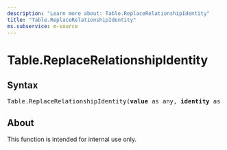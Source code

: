 ```yaml
---
description: "Learn more about: Table.ReplaceRelationshipIdentity"
title: "Table.ReplaceRelationshipIdentity"
ms.subservice: m-source
---
```

# Table.ReplaceRelationshipIdentity

## Syntax

<pre>
Table.ReplaceRelationshipIdentity(<b>value</b> as any, <b>identity</b> as text) as any
</pre>

## About

This function is intended for internal use only.
